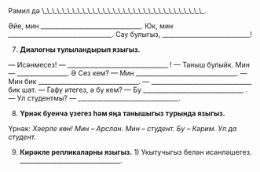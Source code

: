 <!-- page start -->Рамил дә \_\_\_\_\_\_\_\_\_\_\_\_\_\_\_\_\_\_\_\_\_\_\_\_\_\_\_\_\_\_\_\_.
Әйе, мин \_\_\_\_\_\_\_\_\_\_\_\_\_\_\_\_\_\_\_\_\_\_\_\_\_\_\_\_\_\_\_\_.
Юк, мин \_\_\_\_\_\_\_\_\_\_\_\_\_\_\_\_\_\_\_\_\_\_\_\_\_\_\_\_\_\_\_\_\_.
Сау булыгыз, \_\_\_\_\_\_\_\_\_\_\_\_\_\_\_\_\_\_\_\_\_\_\_\_\_\_\_\_!

7. **Диалогны тулыландырып языгыз.**

— Исәнмесез! 
— \_\_\_\_\_\_\_\_\_\_\_\_\_\_\_\_\_\_\_\_\_\_\_\_\_\_\_\_\_\_\_\_ !
— Таныш булыйк. Мин — \_\_\_\_\_\_\_\_\_\_\_\_\_\_\_\_. Ә Сез кем?
— Мин \_\_\_\_\_\_\_\_\_\_\_\_\_\_\_\_\_\_\_\_\_\_\_\_\_\_\_\_\_\_\_\_.
— Мин бик \_\_\_\_\_\_\_\_\_\_\_\_\_\_\_\_\_\_\_\_\_\_\_\_\_\_\_\_\_\_\_\_.
— \_\_\_\_\_\_\_\_\_\_\_\_\_\_\_\_\_\_\_\_\_\_\_\_\_\_\_\_\_\_\_\_ бик шат.
— Гафу итегез, ә бу кем?
— Бу \_\_\_\_\_\_\_\_\_\_\_\_\_\_\_\_\_\_\_\_\_\_\_\_\_\_\_\_\_\_\_\_ .
— Ул студентмы? 
— \_\_\_\_\_\_\_\_\_\_\_\_\_\_\_\_\_\_\_\_\_\_\_\_\_\_\_\_\_\_\_\_.

8. **Үрнәк буенча үзегез һәм яңа танышыгыз турында языгыз.**

Үрнәк:
*Хәерле көн! Мин – Арслан. Мин – студент. Бу – Кәрим. Ул да студент.*

9. **Кирәкле репликаларны языгыз.**
1\) Укытучыгыз белән исәнләшегез.
\_\_\_\_\_\_\_\_\_\_\_\_\_\_\_\_\_\_\_\_\_\_\_\_\_\_\_\_\_\_\_\_.<!-- page end -->